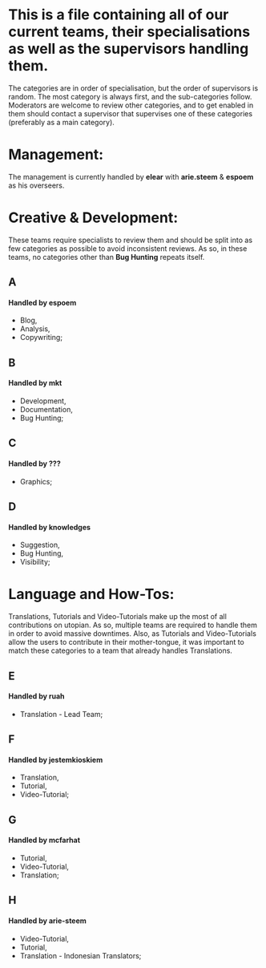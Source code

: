 # This is a file containing all of our current teams, their specialisations as well as the supervisors handling them.
The categories are in order of specialisation, but the order of supervisors is random. The most category is always first, and the sub-categories follow. Moderators are welcome to review other categories, and to get enabled in them should contact a supervisor that supervises one of these categories (preferably as a main category).

# Management:
The management is currently handled by **elear** with **arie.steem** & **espoem** as his overseers.


# Creative & Development:

These teams require specialists to review them and should be split into as few categories as possible to avoid inconsistent reviews. As so, in these teams, no categories other than **Bug Hunting** repeats itself. 

## A
#### Handled by espoem
* Blog,
* Analysis,
* Copywriting;

## B
#### Handled by mkt
* Development,
* Documentation,
* Bug Hunting;

## C
#### Handled by ???
* Graphics;

## D
#### Handled by knowledges
* Suggestion,
* Bug Hunting,
* Visibility;

# Language and How-Tos:

Translations, Tutorials and Video-Tutorials make up the most of all contributions on utopian. As so, multiple teams are required to handle them in order to avoid massive downtimes. Also, as Tutorials and Video-Tutorials allow the users to contribute in their mother-tongue, it was important to match these categories to a team that already handles Translations.

## E
#### Handled by ruah
* Translation - Lead Team;

## F
#### Handled by jestemkioskiem
* Translation,
* Tutorial,
* Video-Tutorial;

## G
#### Handled by mcfarhat
* Tutorial,
* Video-Tutorial,
* Translation;

## H
#### Handled by arie-steem
* Video-Tutorial,
* Tutorial,
* Translation - Indonesian Translators;


